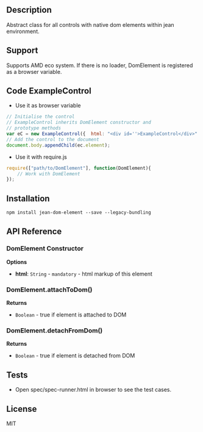 ## Description

Abstract class for all controls with native dom elements within jean environment.

## Support
Supports AMD eco system. If there is no loader, DomElement is registered as a browser variable.

## Code ExampleControl
- Use it as browser variable
```js
// Initialise the control
// ExampleControl inherits DomElement constructor and 
// prototype methods
var eC = new ExampleControl({  html: "<div id=''>ExampleControl</div>" });
// Add the control to the document
document.body.appendChild(ec.element);
```
- Use it with require.js
```js
require(["path/to/DomElement"], function(DomElement){
    // Work with DomElement
});
```
## Installation

`npm install jean-dom-element --save --legacy-bundling`

## API Reference

### DomElement Constructor

**Options**
- **html**: `String` - `mandatory` - html markup of this element

### DomElement.attachToDom() 

**Returns**
- `Boolean` - true if element is attached to DOM

### DomElement.detachFromDom() 

**Returns**
- `Boolean` - true if element is detached from DOM

## Tests

- Open spec/spec-runner.html in browser to see the test cases.

## License

MIT